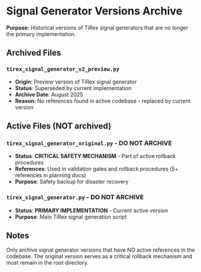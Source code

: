 # Signal Generator Versions Archive

**Purpose**: Historical versions of TiRex signal generators that are no longer the primary implementation.

## Archived Files

### `tirex_signal_generator_v2_preview.py`
- **Origin**: Preview version of TiRex signal generator
- **Status**: Superseded by current implementation
- **Archive Date**: August 2025
- **Reason**: No references found in active codebase - replaced by current version

## Active Files (NOT archived)

### `tirex_signal_generator_original.py` - **DO NOT ARCHIVE**
- **Status**: **CRITICAL SAFETY MECHANISM** - Part of active rollback procedures
- **References**: Used in validation gates and rollback procedures (5+ references in planning docs)
- **Purpose**: Safety backup for disaster recovery

### `tirex_signal_generator.py` - **DO NOT ARCHIVE**
- **Status**: **PRIMARY IMPLEMENTATION** - Current active version
- **Purpose**: Main TiRex signal generation script

## Notes

Only archive signal generator versions that have NO active references in the codebase. The original version serves as a critical rollback mechanism and must remain in the root directory.